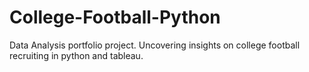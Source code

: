 # College-Football-Python
Data Analysis portfolio project. Uncovering insights on college football recruiting in python and tableau.
